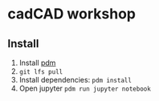 # cadCAD workshop

## Install

1. Install [pdm](https://pdm.fming.dev/latest/#recommended-installation-method)
2. `git lfs pull`
3. Install dependencies: `pdm install`
4. Open jupyter `pdm run jupyter notebook`

